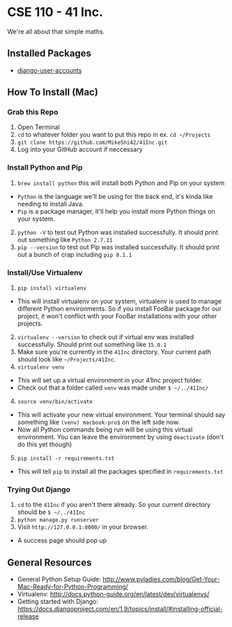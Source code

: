 # CSE 110 - 41 Inc.
We're all about that simple maths.

## Installed Packages
* [django-user-accounts](https://github.com/pinax/django-user-accounts)

## How To Install (Mac)

### Grab this Repo
1. Open Terminal
2. `cd` to whatever folder you want to put this repo in ex. `cd ~/Projects`
3. `git clone https://github.com/MikeShi42/41Inc.git`
4. Log into your GitHub account if neccessary

### Install Python and Pip

1. `brew install python` this will install both Python and Pip on your system
  * `Python` is the language we'll be using for the back end, it's kinda like
  needing to install Java.
  * `Pip` is a package manager, it'll help you install more Python things on
  your system.
2. `python -V` to test out Python was installed successfully. It should
print out something like `Python 2.7.11`
3. `pip --version` to test out Pip was installed successfully. It should
print out a bunch of crap including `pip 8.1.1`

### Install/Use Virtualenv

1. `pip install virtualenv`
  * This will install virtualenv on your system, virtualenv is used to manage
  different Python environments. So if you install FooBar package 
  for our project, it won't conflict with your FooBar installations 
  with your other projects.
2. `virtualenv --version` to check out if virtual env was installed
successfully. Should print out something like `15.0.1`
2. Make sure you're currently in the `41Inc` directory. Your current path
should look like `~/Projects/41Inc`.
3. `virtualenv venv`
  * This will set up a virtual environment in your 41Inc project folder.
  * Check out that a folder called `venv` was made under `$ ~/../41Inc/`
4. `source venv/bin/activate`
  * This will activate your new virtual environment. Your terminal should
  say something like `(venv) macbook-pro$` on the left side now. 
  * Now all Python commands being run will be using this virtual environment. 
  You can leave the environment by using `deactivate` 
  (don't do this yet though)
5. `pip install -r requirements.txt`
  * This will tell `pip` to install all the packages specified in 
  `requirements.txt`

### Trying Out Django

1. `cd` to the `41Inc` if you aren't there already. So your current directory
should be `$ ~/../41Inc`
2. `python manage.py runserver`
3. Visit `http://127.0.0.1:8000/` in your browser.
  * A success page should pop up


## General Resources
* General Python Setup Guide: http://www.pyladies.com/blog/Get-Your-Mac-Ready-for-Python-Programming/
* Virtualenv: http://docs.python-guide.org/en/latest/dev/virtualenvs/
* Getting started with Django: https://docs.djangoproject.com/en/1.9/topics/install/#installing-official-release
